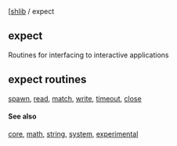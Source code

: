 [[shlib][] / expect

expect
------

Routines for interfacing to interactive applications

## expect routines ##

  [spawn][], [read][], [match][], [write][], [timeout][], [close][]

#### See also ####

 [core][], [math][], [string][], [system][], [experimental][]

[spawn]: spawn.md
[read]: read.md
[match]: match.md
[write]: write.md
[timeout]: timeout.md
[close]: close.md

[core]: ../doc/__index__.md "core"
[expect]: ../expect/__index__.md "expect"
[math]: ../math/__index__.md "math"
[string]: ../string/__index__.md "string"
[system]: ../system/__index__.md "system"
[experimental]: ../experimental/__index__.md "experimental"
[shlib]: http://github.com/major0/shlib "shlib"
